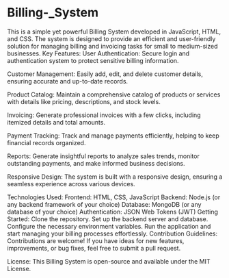 # Billing-_System
This is a simple yet powerful Billing System developed in JavaScript, HTML, and CSS. The system is designed to provide an efficient and user-friendly solution for managing billing and invoicing tasks for small to medium-sized businesses.
Key Features:
User Authentication: Secure login and authentication system to protect sensitive billing information.

Customer Management: Easily add, edit, and delete customer details, ensuring accurate and up-to-date records.

Product Catalog: Maintain a comprehensive catalog of products or services with details like pricing, descriptions, and stock levels.

Invoicing: Generate professional invoices with a few clicks, including itemized details and total amounts.

Payment Tracking: Track and manage payments efficiently, helping to keep financial records organized.

Reports: Generate insightful reports to analyze sales trends, monitor outstanding payments, and make informed business decisions.

Responsive Design: The system is built with a responsive design, ensuring a seamless experience across various devices.

Technologies Used:
Frontend: HTML, CSS, JavaScript
Backend: Node.js (or any backend framework of your choice)
Database: MongoDB (or any database of your choice)
Authentication: JSON Web Tokens (JWT)
Getting Started:
Clone the repository.
Set up the backend server and database.
Configure the necessary environment variables.
Run the application and start managing your billing processes effortlessly.
Contribution Guidelines:
Contributions are welcome! If you have ideas for new features, improvements, or bug fixes, feel free to submit a pull request.

License:
This Billing System is open-source and available under the MIT License.
